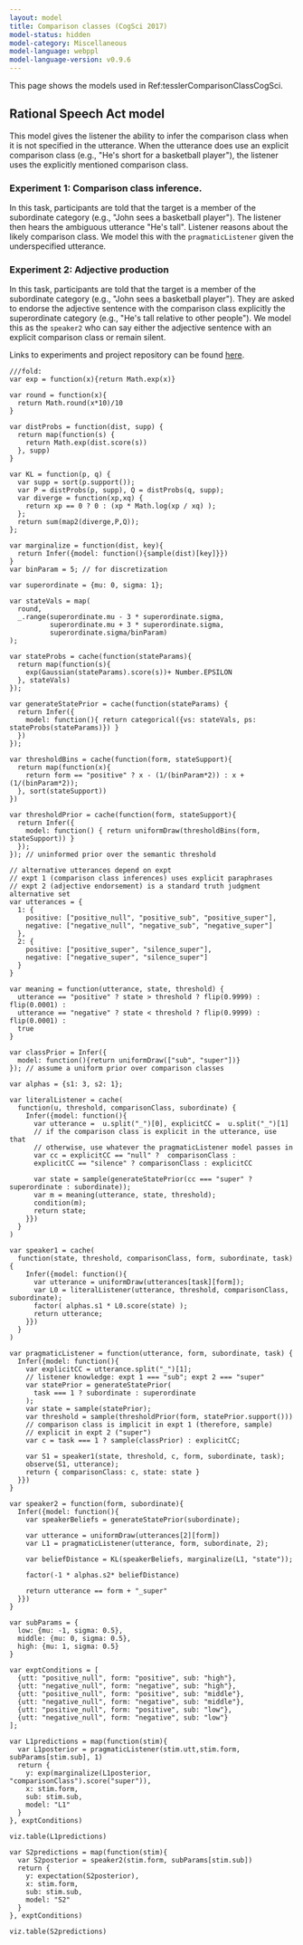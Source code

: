```yaml
---
layout: model
title: Comparison classes (CogSci 2017)
model-status: hidden
model-category: Miscellaneous
model-language: webppl
model-language-version: v0.9.6
---
```


This page shows the models used in Ref:tesslerComparisonClassCogSci.


## Rational Speech Act model

This model gives the listener the ability to infer the comparison class when it is not specified in the utterance.
When the utterance does use an explicit comparison class (e.g., "He's short for a basketball player"), the listener uses the explicitly mentioned comparison class.

### Experiment 1: Comparison class inference.

In this task, participants are told that the target is a member of the subordinate category (e.g., "John sees a basketball player").
The listener then hears the ambiguous utterance "He's tall".
Listener reasons about the likely comparison class.
We model this with the `pragmaticListener` given the underspecified utterance.

### Experiment 2: Adjective production

In this task, participants are told that the target is a member of the subordinate category (e.g., "John sees a basketball player").
They are asked to endorse the adjective sentence with the comparison class explicitly the superordinate category (e.g., "He's tall relative to other people").
We model this as the `speaker2` who can say either the adjective sentence with an explicit comparison class or remain silent.

Links to experiments and project repository can be found [here](https://mhtess.github.io).

~~~~
///fold:
var exp = function(x){return Math.exp(x)}

var round = function(x){
  return Math.round(x*10)/10
}

var distProbs = function(dist, supp) {
  return map(function(s) {
    return Math.exp(dist.score(s))
  }, supp)
}

var KL = function(p, q) {
  var supp = sort(p.support());
  var P = distProbs(p, supp), Q = distProbs(q, supp);
  var diverge = function(xp,xq) {
    return xp == 0 ? 0 : (xp * Math.log(xp / xq) );
  };
  return sum(map2(diverge,P,Q));
};

var marginalize = function(dist, key){
  return Infer({model: function(){sample(dist)[key]}})
}
var binParam = 5; // for discretization

var superordinate = {mu: 0, sigma: 1};

var stateVals = map(
  round,
  _.range(superordinate.mu - 3 * superordinate.sigma,
          superordinate.mu + 3 * superordinate.sigma,
          superordinate.sigma/binParam)
);

var stateProbs = cache(function(stateParams){
  return map(function(s){
    exp(Gaussian(stateParams).score(s))+ Number.EPSILON
  }, stateVals)
});

var generateStatePrior = cache(function(stateParams) {
  return Infer({
    model: function(){ return categorical({vs: stateVals, ps: stateProbs(stateParams)}) }
  })
});

var thresholdBins = cache(function(form, stateSupport){
  return map(function(x){
    return form == "positive" ? x - (1/(binParam*2)) : x + (1/(binParam*2));
  }, sort(stateSupport))
})

var thresholdPrior = cache(function(form, stateSupport){
  return Infer({
    model: function() { return uniformDraw(thresholdBins(form, stateSupport)) }
  });
}); // uninformed prior over the semantic threshold

// alternative utterances depend on expt
// expt 1 (comparison class inferences) uses explicit paraphrases
// expt 2 (adjective endorsement) is a standard truth judgment alternative set
var utterances = {
  1: {
    positive: ["positive_null", "positive_sub", "positive_super"],
    negative: ["negative_null", "negative_sub", "negative_super"]
  },
  2: {
    positive: ["positive_super", "silence_super"],
    negative: ["negative_super", "silence_super"]
  }
}

var meaning = function(utterance, state, threshold) {
  utterance == "positive" ? state > threshold ? flip(0.9999) : flip(0.0001) :
  utterance == "negative" ? state < threshold ? flip(0.9999) : flip(0.0001) :
  true
}

var classPrior = Infer({
  model: function(){return uniformDraw(["sub", "super"])}
}); // assume a uniform prior over comparison classes

var alphas = {s1: 3, s2: 1};

var literalListener = cache(
  function(u, threshold, comparisonClass, subordinate) {
    Infer({model: function(){
      var utterance =  u.split("_")[0], explicitCC =  u.split("_")[1]
      // if the comparison class is explicit in the utterance, use that
      // otherwise, use whatever the pragmaticListener model passes in
      var cc = explicitCC == "null" ?  comparisonClass :
      explicitCC == "silence" ? comparisonClass : explicitCC

      var state = sample(generateStatePrior(cc === "super" ? superordinate : subordinate));
      var m = meaning(utterance, state, threshold);
      condition(m);
      return state;
    }})
  }
)

var speaker1 = cache(
  function(state, threshold, comparisonClass, form, subordinate, task) {
    Infer({model: function(){
      var utterance = uniformDraw(utterances[task][form]);
      var L0 = literalListener(utterance, threshold, comparisonClass, subordinate);
      factor( alphas.s1 * L0.score(state) );
      return utterance;
    }})
  }
)

var pragmaticListener = function(utterance, form, subordinate, task) {
  Infer({model: function(){
    var explicitCC = utterance.split("_")[1];
    // listener knowledge: expt 1 === "sub"; expt 2 === "super"
    var statePrior = generateStatePrior(
      task === 1 ? subordinate : superordinate
    );
    var state = sample(statePrior);
    var threshold = sample(thresholdPrior(form, statePrior.support()))
    // comparison class is implicit in expt 1 (therefore, sample)
    // explicit in expt 2 ("super")
    var c = task === 1 ? sample(classPrior) : explicitCC;

    var S1 = speaker1(state, threshold, c, form, subordinate, task);
    observe(S1, utterance);
    return { comparisonClass: c, state: state }
  }})
}

var speaker2 = function(form, subordinate){
  Infer({model: function(){
    var speakerBeliefs = generateStatePrior(subordinate);

    var utterance = uniformDraw(utterances[2][form])
    var L1 = pragmaticListener(utterance, form, subordinate, 2);

    var beliefDistance = KL(speakerBeliefs, marginalize(L1, "state"));

    factor(-1 * alphas.s2* beliefDistance)

    return utterance == form + "_super"
  }})
}

var subParams = {
  low: {mu: -1, sigma: 0.5},
  middle: {mu: 0, sigma: 0.5},
  high: {mu: 1, sigma: 0.5}
}

var exptConditions = [
  {utt: "positive_null", form: "positive", sub: "high"},
  {utt: "negative_null", form: "negative", sub: "high"},
  {utt: "positive_null", form: "positive", sub: "middle"},
  {utt: "negative_null", form: "negative", sub: "middle"},
  {utt: "positive_null", form: "positive", sub: "low"},
  {utt: "negative_null", form: "negative", sub: "low"}
];

var L1predictions = map(function(stim){
  var L1posterior = pragmaticListener(stim.utt,stim.form, subParams[stim.sub], 1)
  return {
    y: exp(marginalize(L1posterior, "comparisonClass").score("super")),
    x: stim.form,
    sub: stim.sub,
    model: "L1"
  }
}, exptConditions)

viz.table(L1predictions)

var S2predictions = map(function(stim){
  var S2posterior = speaker2(stim.form, subParams[stim.sub])
  return {
    y: expectation(S2posterior),
    x: stim.form,
    sub: stim.sub,
    model: "S2"
  }
}, exptConditions)

viz.table(S2predictions)
~~~~
